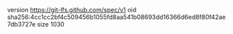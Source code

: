 version https://git-lfs.github.com/spec/v1
oid sha256:4cc1cc2bf4c509456b1055fd8aa541b08693dd16366d6ed8f80f42ae7db3727e
size 1030
